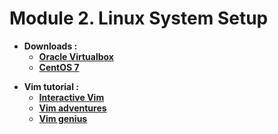 # Module **2.**  Linux System Setup

* __Downloads :__
  * [__Oracle Virtualbox__][0]
  * [__CentOS 7__][1]
  
[0]: https://www.virtualbox.org/wiki/Downloads
[1]: http://mirror01.idc.hinet.net/centos/7.7.1908/isos/x86_64/

* __Vim tutorial :__
  * [__Interactive Vim__][2]
  * [__Vim adventures__][3]
  * [__Vim genius__][4]
  
[2]: https://www.openvim.com/sandbox.html
[3]: https://vim-adventures.com/
[4]: http://vimgenius.com/lessons/vim-motion
